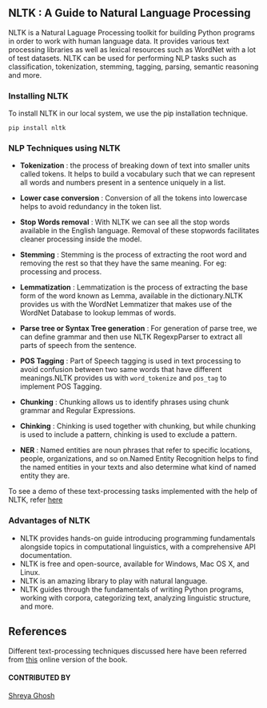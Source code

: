 ## NLTK : A Guide to Natural Language Processing

NLTK is a Natural Laguage Processing toolkit for building Python programs in order to work with human language data. It provides various text processing libraries as well as lexical resources such as WordNet with a lot of test datasets. NLTK can be used for performing NLP tasks such as classification, tokenization, stemming, tagging, parsing, semantic reasoning and more.

### Installing NLTK

To install NLTK in our local system, we use the pip installation technique.

```
pip install nltk
```

### NLP Techniques using NLTK

- **Tokenization** : the process of breaking down of text into smaller units called tokens. It helps to build a vocabulary such that we can represent all words and numbers present in a sentence uniquely in a list.

- **Lower case conversion** : Conversion of all the tokens into lowercase helps to avoid redundancy in the token list.

- **Stop Words removal** : With NLTK we can see all the stop words available in the English language. Removal of these stopwords facilitates cleaner processing inside the model.

- **Stemming** : Stemming is the process of extracting the root word and removing the rest so that they have the same meaning. For eg: processing and process.

- **Lemmatization** : Lemmatization is the process of extracting the base form of the word known as Lemma, available in the dictionary.NLTK provides us with the WordNet Lemmatizer that makes use of the WordNet Database to lookup lemmas of words.

- **Parse tree or Syntax Tree generation** : For generation of parse tree, we can define grammar and then use NLTK RegexpParser to extract all parts of speech from the sentence.

- **POS Tagging** : Part of Speech tagging is used in text processing to avoid confusion between two same words that have different meanings.NLTK provides us with `word_tokenize` and `pos_tag` to implement POS Tagging.

- **Chunking** : Chunking allows us to identify phrases using chunk grammar and Regular Expressions.

- **Chinking** : Chinking is used together with chunking, but while chunking is used to include a pattern, chinking is used to exclude a pattern.

- **NER** : Named entities are noun phrases that refer to specific locations, people, organizations, and so on.Named Entity Recognition helps to find the named entities in your texts and also determine what kind of named entity they are.

To see a demo of these text-processing tasks implemented with the help of NLTK, refer [here](./NLTK.ipynb)

### Advantages of NLTK

- NLTK provides hands-on guide introducing programming fundamentals alongside topics in computational linguistics, with a comprehensive API documentation.
- NLTK is free and open-source, available for Windows, Mac OS X, and Linux.
- NLTK is an amazing library to play with natural language.
- NLTK guides through the fundamentals of writing Python programs, working with corpora, categorizing text, analyzing linguistic structure, and more.

## References

Different text-processing techniques discussed here have been referred from [this](https://www.nltk.org/book_1ed.) online version of the book.

#### CONTRIBUTED BY

[Shreya Ghosh](https://github.com/shreya024)
